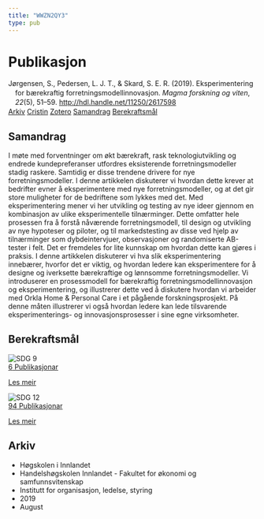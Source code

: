 ```yaml
---
title: "WWZN2QY3"
type: pub
---
```

<h1>Publikasjon</h1>
<article id="csl-bib-container-WWZN2QY3" class="csl-bib-container">
  <div class="csl-bib-body" style="line-height: 1.35; padding-left: 1em; text-indent:-1em;">
  <div class="csl-entry">J&#xF8;rgensen, S., Pedersen, L. J. T., &amp; Skard, S. E. R. (2019). Eksperimentering for b&#xE6;rekraftig forretningsmodellinnovasjon. <i>Magma forskning og viten</i>, <i>22</i>(5), 51&#x2013;59. <a href="http://hdl.handle.net/11250/2617598">http://hdl.handle.net/11250/2617598</a></div>
</div>
  <div class="csl-bib-buttons">
    <a href="#taxonomy-article-WWZN2QY3" class="csl-bib-button">Arkiv</a>
    <a href="https://app.cristin.no/results/show.jsf?id=1720142" alt="Cristin URL" class="csl-bib-button">Cristin</a>
    <a href="http://zotero.org/groups/5402882/items/WWZN2QY3" alt="Zotero URL" class="csl-bib-button">Zotero</a>
    <a href="#abstract-article-WWZN2QY3" class="csl-bib-button">Samandrag</a>
    <a href="#sdg-article-WWZN2QY3" class="csl-bib-button">Berekraftsmål</a>
  </div>
  <div id="csl-bib-meta-container-WWZN2QY3"></div>
</article>
<div id="csl-bib-meta-WWZN2QY3" class="csl-bib-meta">
  <article id="abstract-article-WWZN2QY3" class="abstract-article">
    <h1>Samandrag</h1>
    I møte med forventninger om økt bærekraft, rask teknologiutvikling og endrede kundepreferanser utfordres eksisterende forretningsmodeller stadig raskere. Samtidig er disse trendene drivere for nye forretningsmodeller. I denne artikkelen diskuterer vi hvordan dette krever at bedrifter evner å eksperimentere med nye forretningsmodeller, og at det gir store muligheter for de bedriftene som lykkes med det. Med eksperimentering mener vi her utvikling og testing av nye ideer gjennom en kombinasjon av ulike eksperimentelle tilnærminger. Dette omfatter hele prosessen fra å forstå nåværende forretningsmodell, til design og utvikling av nye hypoteser og piloter, og til markedstesting av disse ved hjelp av tilnærminger som dybdeintervjuer, observasjoner og randomiserte AB-tester i felt. Det er fremdeles for lite kunnskap om hvordan dette kan gjøres i praksis. I denne artikkelen diskuterer vi hva slik eksperimentering innebærer, hvorfor det er viktig, og hvordan ledere kan eksperimentere for å designe og iverksette bærekraftige og lønnsomme forretningsmodeller. Vi introduserer en prosessmodell for bærekraftig forretningsmodellinnovasjon og eksperimentering, og illustrerer dette ved å diskutere hvordan vi arbeider med Orkla Home &amp; Personal Care i et pågående forskningsprosjekt. På denne måten illustrerer vi også hvordan ledere kan lede tilsvarende eksperimenterings- og innovasjonsprosesser i sine egne virksomheter.
  </article>
  <article id="sdg-article-WWZN2QY3" class="sdg-article">
    <h1>Berekraftsmål</h1>
    <div class="sdg-container"><div id="sdg9" class="sdg"> <img src="{{< params subfolder >}}images/sdg/sdg09_no.png" class="image" alt="SDG 9"> <div class="sdg-overlay"> <a href="{{< params subfolder >}}no/archive/?sdg=9#archive" class="sdg-publication-count"><span>6</span> Publikasjonar</a> <p><a href="NA" class="sdg-read-more">Les meir</a></p> </div> </div> <div id="sdg12" class="sdg"> <img src="{{< params subfolder >}}images/sdg/sdg12_no.png" class="image" alt="SDG 12"> <div class="sdg-overlay"> <a href="{{< params subfolder >}}no/archive/?sdg=12#archive" class="sdg-publication-count"><span>94</span> Publikasjonar</a> <p><a href="NA" class="sdg-read-more">Les meir</a></p> </div> </div></div>
  </article>
  <article id="taxonomy-article-WWZN2QY3" class="taxonomy-article">
    <h1>Arkiv</h1>
    <ul>
      <li>Høgskolen i Innlandet</li>
      <li>Handelshøgskolen Innlandet - Fakultet for økonomi og samfunnsvitenskap</li>
      <li>Institutt for organisasjon, ledelse, styring</li>
      <li>2019</li>
      <li>August</li>
    </ul>
  </article>
</div>
